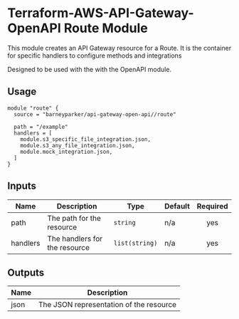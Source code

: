 # Terraform-AWS-API-Gateway-OpenAPI Route Module

This module creates an API Gateway resource for a Route.  It is the container for specific handlers to configure methods and integrations

Designed to be used with the with the OpenAPI module.

## Usage

```hcl
module "route" {
  source = "barneyparker/api-gateway-open-api//route"

  path = "/example"
  handlers = [
    module.s3_specific_file_integration.json,
    module.s3_any_file_integration.json,
    module.mock_integration.json,
  ]
}
```

## Inputs

| Name | Description | Type | Default | Required |
|------|-------------|------|---------|:--------:|
| path | The path for the resource | `string` | n/a | yes |
| handlers | The handlers for the resource | `list(string)` | n/a | yes |

## Outputs

| Name | Description |
|------|-------------|
| json | The JSON representation of the resource |